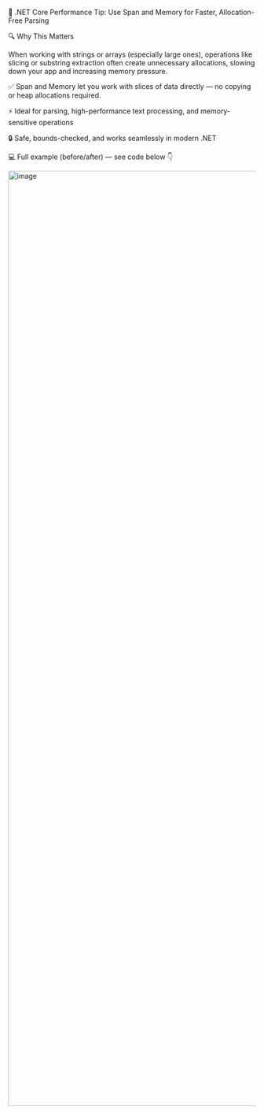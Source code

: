 🚀 .NET Core Performance Tip: Use Span<T> and Memory<T> for Faster, Allocation-Free Parsing



🔍 Why This Matters

When working with strings or arrays (especially large ones), operations like slicing or substring extraction often create unnecessary allocations, slowing down your app and increasing memory pressure.



✅ Span<T> and Memory<T> let you work with slices of data directly — no copying or heap allocations required.

⚡ Ideal for parsing, high-performance text processing, and memory-sensitive operations

🔒 Safe, bounds-checked, and works seamlessly in modern .NET

💻 Full example (before/after) — see code below 👇


<img width="3380" height="1901" alt="image" src="https://github.com/user-attachments/assets/343e55a5-d577-4905-bcc3-f56b3a7dbaee" />

